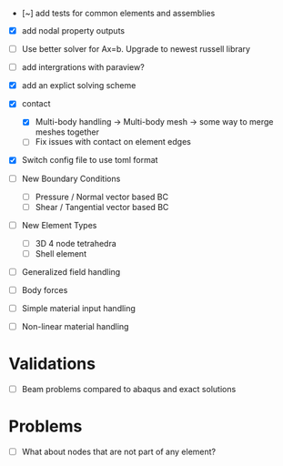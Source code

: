 - [~] add tests for common elements and assemblies
- [x] add nodal property outputs
- [ ] Use better solver for Ax=b. Upgrade to newest russell library
- [ ] add intergrations with paraview?
- [x] add an explict solving scheme
- [x] contact
    - [x] Multi-body handling -> Multi-body mesh -> some way to merge meshes together
    - [ ] Fix issues with contact on element edges
- [x] Switch config file to use toml format
- [ ] New Boundary Conditions
    - [ ] Pressure / Normal vector based BC
    - [ ] Shear / Tangential vector based BC
- [ ] New Element Types
    - [ ] 3D 4 node tetrahedra
    - [ ] Shell element
- [ ] Generalized field handling
- [ ] Body forces
- [ ] Simple material input handling
- [ ] Non-linear material handling


# Validations
- [ ] Beam problems compared to abaqus and exact solutions



# Problems
- [ ] What about nodes that are not part of any element?